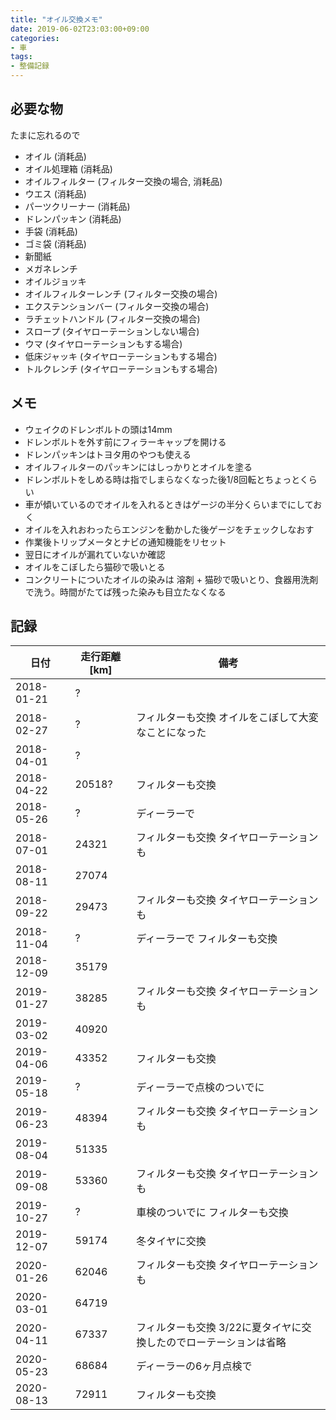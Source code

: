 ```yaml
---
title: "オイル交換メモ"
date: 2019-06-02T23:03:00+09:00
categories:
- 車
tags:
- 整備記録
---
```


## 必要な物
たまに忘れるので

* オイル (消耗品)
* オイル処理箱 (消耗品)
* オイルフィルター (フィルター交換の場合, 消耗品)
* ウエス (消耗品)
* パーツクリーナー (消耗品)
* ドレンパッキン (消耗品)
* 手袋 (消耗品)
* ゴミ袋 (消耗品)
* 新聞紙
* メガネレンチ
* オイルジョッキ
* オイルフィルターレンチ (フィルター交換の場合)
* エクステンションバー (フィルター交換の場合)
* ラチェットハンドル (フィルター交換の場合)
* スロープ (タイヤローテーションしない場合)
* ウマ (タイヤローテーションもする場合)
* 低床ジャッキ (タイヤローテーションもする場合)
* トルクレンチ (タイヤローテーションもする場合)

<!--more-->

## メモ
* ウェイクのドレンボルトの頭は14mm
* ドレンボルトを外す前にフィラーキャップを開ける
* ドレンパッキンはトヨタ用のやつも使える
* オイルフィルターのパッキンにはしっかりとオイルを塗る
* ドレンボルトをしめる時は指でしまらなくなった後1/8回転とちょっとくらい
* 車が傾いているのでオイルを入れるときはゲージの半分くらいまでにしておく
* オイルを入れおわったらエンジンを動かした後ゲージをチェックしなおす
* 作業後トリップメータとナビの通知機能をリセット
* 翌日にオイルが漏れていないか確認
* オイルをこぼしたら猫砂で吸いとる
* コンクリートについたオイルの染みは 溶剤 + 猫砂で吸いとり、食器用洗剤で洗う。時間がたてば残った染みも目立たなくなる


## 記録
| 日付       | 走行距離[km] | 備考                                                               |
|------------|--------------|--------------------------------------------------------------------|
| 2018-01-21 | ?            |                                                                    |
| 2018-02-27 | ?            | フィルターも交換 オイルをこぼして大変なことになった                |
| 2018-04-01 | ?            |                                                                    |
| 2018-04-22 | 20518?       | フィルターも交換                                                   |
| 2018-05-26 | ?            | ディーラーで                                                       |
| 2018-07-01 | 24321        | フィルターも交換 タイヤローテーションも                            |
| 2018-08-11 | 27074        |                                                                    |
| 2018-09-22 | 29473        | フィルターも交換 タイヤローテーションも                            |
| 2018-11-04 | ?            | ディーラーで フィルターも交換                                      |
| 2018-12-09 | 35179        |                                                                    |
| 2019-01-27 | 38285        | フィルターも交換 タイヤローテーションも                            |
| 2019-03-02 | 40920        |                                                                    |
| 2019-04-06 | 43352        | フィルターも交換                                                   |
| 2019-05-18 | ?            | ディーラーで点検のついでに                                         |
| 2019-06-23 | 48394        | フィルターも交換 タイヤローテーションも                            |
| 2019-08-04 | 51335        |                                                                    |
| 2019-09-08 | 53360        | フィルターも交換 タイヤローテーションも                            |
| 2019-10-27 | ?            | 車検のついでに フィルターも交換                                    |
| 2019-12-07 | 59174        | 冬タイヤに交換                                                     |
| 2020-01-26 | 62046        | フィルターも交換 タイヤローテーションも                            |
| 2020-03-01 | 64719        |                                                                    |
| 2020-04-11 | 67337        | フィルターも交換  3/22に夏タイヤに交換したのでローテーションは省略 |
| 2020-05-23 | 68684        | ディーラーの6ヶ月点検で                                            |
| 2020-08-13 | 72911        | フィルターも交換                                                   |
